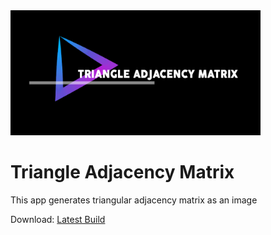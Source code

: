 <img src="https://github.com/SparkCoder/TriangleAdjacencyMatrix/blob/main/readme/banner.png" width="400">

# Triangle Adjacency Matrix
This app generates triangular adjacency matrix as an image

Download: [Latest Build](https://github.com/SparkCoder/TriangleAdjacencyMatrix/releases/)
